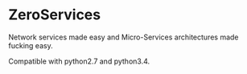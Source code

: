 ZeroServices
============

Network services made easy and Micro-Services architectures made fucking easy.

Compatible with python2.7 and python3.4.
